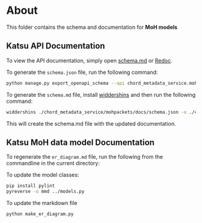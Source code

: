 # About

This folder contains the schema and documentation for **MoH models**

## Katsu API Documentation

To view the API documentation, simply open [schema.md](schema.md) or [Redoc](https://redocly.github.io/redoc/?url=https://raw.githubusercontent.com/CanDIG/katsu/develop/chord_metadata_service/mohpackets/docs/schema.json).

To generate the `schema.json` file, run the following command:

```bash
python manage.py export_openapi_schema --api chord_metadata_service.mohpackets.apis.core.api | python -m json.tool > chord_metadata_service/mohpackets/docs/schema.json
```

To generate the `schema.md` file, install [widdershins](https://github.com/Mermade/widdershins) and then run the following command:

```bash
widdershins ./chord_metadata_service/mohpackets/docs/schema.json -o ./chord_metadata_service/mohpackets/docs/schema.md -u ./chord_metadata_service/mohpackets/docs/widdershins/templates/openapi3 -c true --omitHeader true
```

This will create the schema.md file with the updated documentation.

## Katsu MoH data model Documentation

To regenerate the `er_diagram.md` file, run the following from the commandline in the current directory: 

To update the model classes:
```bash
pip install pylint
pyreverse -o mmd ../models.py
```

To update the markdown file
```bash
python make_er_diagram.py
```
